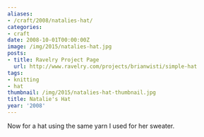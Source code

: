 ```yaml
---
aliases:
- /craft/2008/natalies-hat/
categories:
- craft
date: 2008-10-01T00:00:00Z
image: /img/2015/natalies-hat.jpg
posts:
- title: Ravelry Project Page
  url: http://www.ravelry.com/projects/brianwisti/simple-hat
tags:
- knitting
- hat
thumbnail: /img/2015/natalies-hat-thumbnail.jpg
title: Natalie's Hat
year: '2008'
---
```

Now for a hat using the same yarn I used for her sweater.
